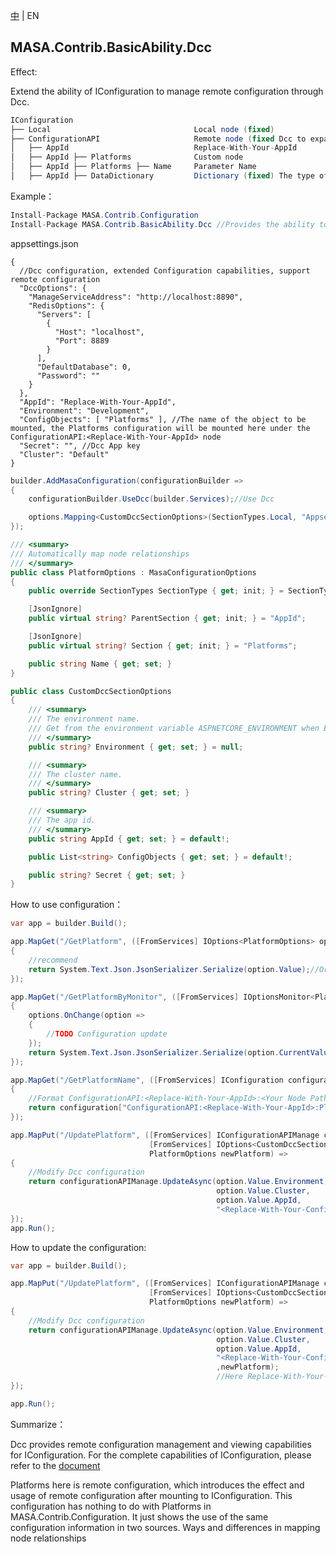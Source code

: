 [中](README.zh-CN.md) | EN

## MASA.Contrib.BasicAbility.Dcc

Effect:

Extend the ability of IConfiguration to manage remote configuration through Dcc.

```c#
IConfiguration
├── Local                                Local node (fixed)
├── ConfigurationAPI                     Remote node (fixed Dcc to expand its capacity)
│   ├── AppId                            Replace-With-Your-AppId
│   ├── AppId ├── Platforms              Custom node
│   ├── AppId ├── Platforms ├── Name     Parameter Name
│   ├── AppId ├── DataDictionary         Dictionary (fixed) The type of Text in DCC is mounted here
```

Example：

```C#
Install-Package MASA.Contrib.Configuration
Install-Package MASA.Contrib.BasicAbility.Dcc //Provides the ability to remotely configure
```

appsettings.json
```
{
  //Dcc configuration, extended Configuration capabilities, support remote configuration
  "DccOptions": {
    "ManageServiceAddress": "http://localhost:8890",
    "RedisOptions": {
      "Servers": [
        {
          "Host": "localhost",
          "Port": 8889
        }
      ],
      "DefaultDatabase": 0,
      "Password": ""
    }
  },
  "AppId": "Replace-With-Your-AppId",
  "Environment": "Development",
  "ConfigObjects": [ "Platforms" ], //The name of the object to be mounted, the Platforms configuration will be mounted here under the ConfigurationAPI:<Replace-With-Your-AppId> node
  "Secret": "", //Dcc App key
  "Cluster": "Default"
}

```

```C#
builder.AddMasaConfiguration(configurationBuilder =>
{
    configurationBuilder.UseDcc(builder.Services);//Use Dcc

    options.Mapping<CustomDccSectionOptions>(SectionTypes.Local, "Appsettings", ""); //Map CustomDccSectionOptions to the Appsettings node under Local
});

/// <summary>
/// Automatically map node relationships
/// </summary>
public class PlatformOptions : MasaConfigurationOptions
{
    public override SectionTypes SectionType { get; init; } = SectionTypes.ConfigurationAPI;

    [JsonIgnore]
    public virtual string? ParentSection { get; init; } = "AppId";

    [JsonIgnore]
    public virtual string? Section { get; init; } = "Platforms";

    public string Name { get; set; }
}

public class CustomDccSectionOptions
{
    /// <summary>
    /// The environment name.
    /// Get from the environment variable ASPNETCORE_ENVIRONMENT when Environment is null or empty
    /// </summary>
    public string? Environment { get; set; } = null;

    /// <summary>
    /// The cluster name.
    /// </summary>
    public string? Cluster { get; set; }

    /// <summary>
    /// The app id.
    /// </summary>
    public string AppId { get; set; } = default!;

    public List<string> ConfigObjects { get; set; } = default!;

    public string? Secret { get; set; }
}
```

How to use configuration：

```c#
var app = builder.Build();

app.MapGet("/GetPlatform", ([FromServices] IOptions<PlatformOptions> option) =>
{
    //recommend
    return System.Text.Json.JsonSerializer.Serialize(option.Value);//Or use IOptionsMonitor to support monitoring changes
});

app.MapGet("/GetPlatformByMonitor", ([FromServices] IOptionsMonitor<PlatformOptions> options) =>
{
    options.OnChange(option =>
    {
        //TODO Configuration update
    });
    return System.Text.Json.JsonSerializer.Serialize(option.CurrentValue);
});

app.MapGet("/GetPlatformName", ([FromServices] IConfiguration configuration) =>
{
    //Format ConfigurationAPI:<Replace-With-Your-AppId>:<Your Node Path>:<parameter name>
    return configuration["ConfigurationAPI:<Replace-With-Your-AppId>:Platforms:Name"];
});

app.MapPut("/UpdatePlatform", ([FromServices] IConfigurationAPIManage configurationAPIManage,
                               [FromServices] IOptions<CustomDccSectionOptions> configuration,
                               PlatformOptions newPlatform) =>
{
    //Modify Dcc configuration
    return configurationAPIManage.UpdateAsync(option.Value.Environment,
                                              option.Value.Cluster,
                                              option.Value.AppId,
                                              "<Replace-With-Your-ConfigObject>",newPlatform);//Here Replace-With-Your-ConfigObject is Platforms
});
app.Run();
```

How to update the configuration:

```c#
var app = builder.Build();

app.MapPut("/UpdatePlatform", ([FromServices] IConfigurationAPIManage configurationAPIManage,
                               [FromServices] IOptions<CustomDccSectionOptions> configuration,
                               PlatformOptions newPlatform) =>
{
    //Modify Dcc configuration
    return configurationAPIManage.UpdateAsync(option.Value.Environment,
                                              option.Value.Cluster,
                                              option.Value.AppId,
                                              "<Replace-With-Your-ConfigObject>"
                                              ,newPlatform);
                                              //Here Replace-With-Your-ConfigObject is Platforms
});

app.Run();
```

Summarize：

Dcc provides remote configuration management and viewing capabilities for IConfiguration. For the complete capabilities of IConfiguration, please refer to the [document](../../Configuration/MASA.Contrib.Configuration/README.md)

Platforms here is remote configuration, which introduces the effect and usage of remote configuration after mounting to IConfiguration. This configuration has nothing to do with Platforms in MASA.Contrib.Configuration. It just shows the use of the same configuration information in two sources. Ways and differences in mapping node relationships